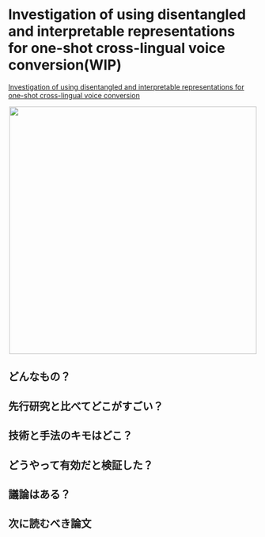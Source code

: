# Investigation of using disentangled and interpretable representations for one-shot cross-lingual voice conversion(WIP)
[Investigation of using disentangled and interpretable representations for one-shot cross-lingual voice conversion](https://arxiv.org/abs/1808.05294)

 <p style="text-align:center;"><img src = "https://user-images.githubusercontent.com/37444351/45349526-71be3400-b5ec-11e8-8ef4-ccb3d73197ae.png" width=500>
</p>

## どんなもの？


## 先行研究と比べてどこがすごい？


## 技術と手法のキモはどこ？


## どうやって有効だと検証した？


## 議論はある？


## 次に読むべき論文


